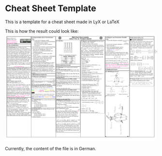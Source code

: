 # Cheat Sheet Template
This is a template for a cheat sheet made in LyX or LaTeX

This is how the result could look like:
![Formelsammlung.png](Formelsammlung.png)

Currently, the content of the file is in German. 